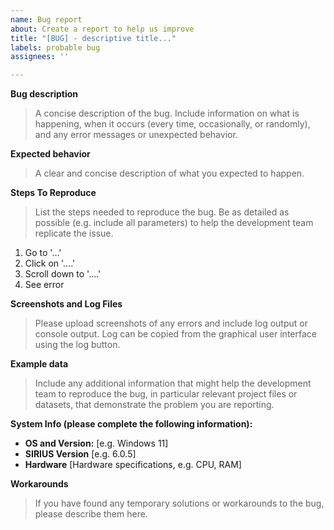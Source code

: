 ```yaml
---
name: Bug report
about: Create a report to help us improve
title: "[BUG] - descriptive title..."
labels: probable bug
assignees: ''

---
```


**Bug description**
>A concise description of the bug. Include information on what is happening, when it occurs (every time, occasionally, or randomly), and any error messages or unexpected behavior.

**Expected behavior**
> A clear and concise description of what you expected to happen.

**Steps To Reproduce**
> List the steps needed to reproduce the bug. Be as detailed as possible (e.g. include all parameters) to help the development team replicate the issue.
1. Go to '...'
2. Click on '....'
3. Scroll down to '....'
4. See error

**Screenshots and Log Files** 
>Please upload screenshots of any errors and include log output or console output. Log can be copied from the graphical user interface using the log button.

**Example data** 
> Include any additional information that might help the development team to reproduce the bug, in particular relevant project files or datasets, that demonstrate the problem you are reporting.

**System Info (please complete the following information):**
 - **OS and Version:** [e.g. Windows 11]
 - **SIRIUS Version** [e.g. 6.0.5]
 - **Hardware** [Hardware specifications, e.g. CPU, RAM]

**Workarounds**
> If you have found any temporary solutions or workarounds to the bug, please describe them here.
